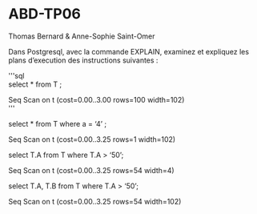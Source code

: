 # ABD-TP06

Thomas Bernard & Anne-Sophie Saint-Omer


Dans Postgresql, avec la commande EXPLAIN, examinez et expliquez les plans d’execution
des instructions suivantes :

'''sql  
select * from T ;

Seq Scan on t  (cost=0.00..3.00 rows=100 width=102)  
'''


select * from T where a = ‘4’ ;

Seq Scan on t  (cost=0.00..3.25 rows=1 width=102)


select T.A from T where T.A > ‘50’;

Seq Scan on t  (cost=0.00..3.25 rows=54 width=4)


select T.A, T.B from T where T.A > ‘50’;

Seq Scan on t  (cost=0.00..3.25 rows=54 width=102)


